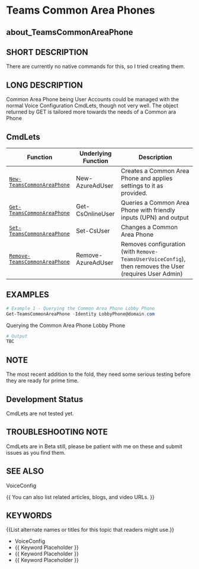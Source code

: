 ﻿# Teams Common Area Phones

## about_TeamsCommonAreaPhone

## SHORT DESCRIPTION

There are currently no native commands for this, so I tried creating them.

## LONG DESCRIPTION

Common Area Phone being User Accounts could be managed with the normal Voice Configuration CmdLets, though not very well. The object returned by GET is tailored more towards the needs of a Common ara Phone

## CmdLets

| Function                                                           | Underlying Function | Description                                                                                             |
| ------------------------------------------------------------------ | ------------------- | ------------------------------------------------------------------------------------------------------- |
| [`New-TeamsCommonAreaPhone`](../docs/New-TeamsCommonAreaPhone.md)       | New-AzureAdUser     | Creates a Common Area Phone and applies settings to it as provided.                                     |
| [`Get-TeamsCommonAreaPhone`](../docs/Get-TeamsCommonAreaPhone.md)       | Get-CsOnlineUser    | Queries a Common Area Phone with friendly inputs (UPN) and output                                       |
| [`Set-TeamsCommonAreaPhone`](../docs/Set-TeamsCommonAreaPhone.md)       | Set-CsUser          | Changes a Common Area Phone                                                                             |
| [`Remove-TeamsCommonAreaPhone`](../docs/Remove-TeamsCommonAreaPhone.md) | Remove-AzureAdUser  | Removes configuration (with `Remove-TeamsUserVoiceConfig`), then removes the User (requires User Admin) |

## EXAMPLES

````powershell
# Example 1 - Querying the Common Area Phone Lobby Phone
Get-TeamsCommonAreaPhone -Identity LobbyPhone@domain.com
````

Querying the Common Area Phone Lobby Phone

````powershell
# Output
TBC
````

## NOTE

The most recent addition to the fold, they need some serious testing before they are ready for prime time.

## Development Status

CmdLets are not tested yet.

## TROUBLESHOOTING NOTE

CmdLets are in Beta still, please be patient with me on these and submit issues as you find them.

## SEE ALSO

VoiceConfig

{{ You can also list related articles, blogs, and video URLs. }}

## KEYWORDS

{{List alternate names or titles for this topic that readers might use.}}

- VoiceConfig
- {{ Keyword Placeholder }}
- {{ Keyword Placeholder }}
- {{ Keyword Placeholder }}
